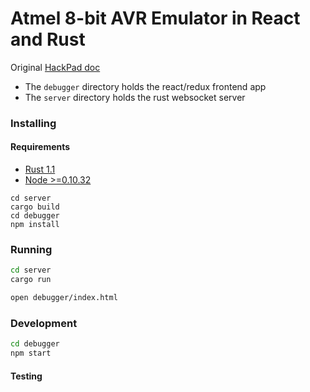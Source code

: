 # Atmel 8-bit AVR Emulator in React and Rust

Original [HackPad doc](https://hackpad.com/Atmel-AVR-Emulator-oInhZ8NzxKG)

* The `debugger` directory holds the react/redux frontend app
* The `server` directory holds the rust websocket server

### Installing

#### Requirements

* [Rust 1.1](http://www.rust-lang.org/install.html)
* [Node >=0.10.32](https://nodejs.org/download/)

```
cd server
cargo build
cd debugger
npm install
```

### Running

``` bash
cd server
cargo run
```

``` bash
open debugger/index.html
```

### Development

``` bash
cd debugger
npm start
```

#### Testing
